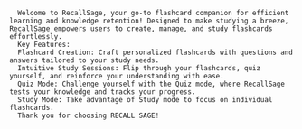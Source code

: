       Welcome to RecallSage, your go-to flashcard companion for efficient learning and knowledge retention! Designed to make studying a breeze, RecallSage empowers users to create, manage, and study flashcards effortlessly.
      Key Features:
      Flashcard Creation: Craft personalized flashcards with questions and answers tailored to your study needs.
      Intuitive Study Sessions: Flip through your flashcards, quiz yourself, and reinforce your understanding with ease.
      Quiz Mode: Challenge yourself with the Quiz mode, where RecallSage tests your knowledge and tracks your progress.
      Study Mode: Take advantage of Study mode to focus on individual flashcards.
      Thank you for choosing RECALL SAGE!
    
